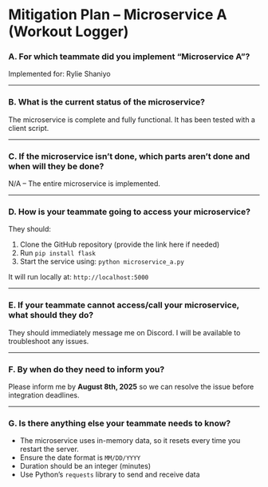 # Mitigation Plan – Microservice A (Workout Logger)

### A. For which teammate did you implement “Microservice A”?
Implemented for: Rylie Shaniyo

---

### B. What is the current status of the microservice?
The microservice is complete and fully functional. It has been tested with a client script.

---

### C. If the microservice isn’t done, which parts aren’t done and when will they be done?
N/A – The entire microservice is implemented.

---

### D. How is your teammate going to access your microservice?
They should:
1. Clone the GitHub repository (provide the link here if needed)
2. Run `pip install flask`
3. Start the service using: `python microservice_a.py`

It will run locally at: `http://localhost:5000`

---

### E. If your teammate cannot access/call your microservice, what should they do?
They should immediately message me on Discord. I will be available to troubleshoot any issues.

---

### F. By when do they need to inform you?
Please inform me by **August 8th, 2025** so we can resolve the issue before integration deadlines.

---

### G. Is there anything else your teammate needs to know?
- The microservice uses in-memory data, so it resets every time you restart the server.
- Ensure the date format is `MM/DD/YYYY`
- Duration should be an integer (minutes)
- Use Python’s `requests` library to send and receive data
